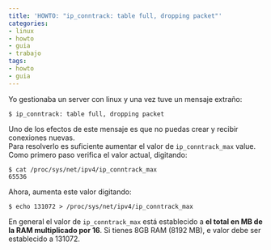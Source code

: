 ```yaml
---
title: 'HOWTO: "ip_conntrack: table full, dropping packet"'
categories:
- linux
- howto
- guia
- trabajo
tags:
- howto
- guia
---
```

Yo gestionaba un server con linux y una vez tuve un mensaje extraño:

```
$ ip_conntrack: table full, dropping packet
```

Uno de los efectos de este mensaje es que no puedas crear y recibir conexiones
nuevas.  
Para resolverlo es suficiente aumentar el valor de `ip_conntrack_max` value.
Como primero paso verifica el valor actual, digitando:

```
$ cat /proc/sys/net/ipv4/ip_conntrack_max  
65536
```

Ahora, aumenta este valor digitando:

```
$ echo 131072 > /proc/sys/net/ipv4/ip_conntrack_max
```

En general el valor de `ip_conntrack_max` está establecido a **el total en MB
de la RAM multiplicado por 16**. Si tienes 8GB RAM (8192 MB), e valor debe ser
establecido a 131072.